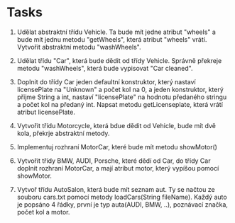 # Tasks
1. Udělat abstraktní třídu Vehicle. Ta bude mít jedne atribut "wheels" a bude mít jednu metodu "getWheels", která atribut "wheels" vrátí. Vytvořit abstraktní metodu "washWheels".

2. Udělat třídu "Car", která bude dědit od třídy Vehicle. Správně překreje metodu "washWheels", která bude vypisovat "Car cleaned".

3. Doplnit do třídy Car jeden defaultní konstruktor, který nastaví licensePlate na "Unknown" a počet kol na 0, a jeden konstruktor, který přijme String a int, nastaví "licensePlate" na hodnotu předaného stringu a počet kol na předaný int. Napsat metodu getLicenseplate, která vrátí atribut licensePlate.

4. Vytvořit třídu Motorcycle, která bdue dědit od Vehicle, bude mít dvě kola, překrje abstraktní metody.

5. Implementuj rozhraní MotorCar, které bude mít metodu showMotor()

6. Vytvořit třídy BMW, AUDI, Porsche, které dědí od Car, do třídy Car doplnit rozhraní MotorCar, a mají atribut motor, který vypíšou pomocí showMotor.

7. Vytvoř třídu AutoSalon, která bude mít seznam aut. Ty se načtou ze souboru cars.txt pomocí metody loadCars(String fileName). Každý auto je popsáno 4 řádky, první je typ auta(AUDI, BMW, ..), poznávací značka, počet kol a motor.
